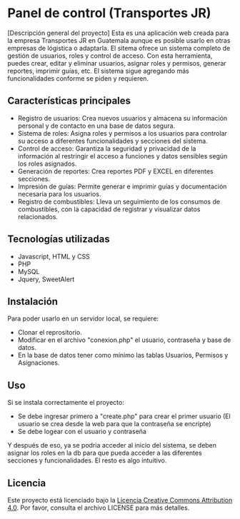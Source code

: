 # Panel de control (Transportes JR)

[Descripción general del proyecto]
Esta es una aplicación web creada para la empresa Transportes JR en Guatemala aunque es posible usarlo en otras empresas de lógistica o adaptarla. El sitema ofrece un sistema completo de gestión de usuarios, roles y control de acceso.
Con esta herramienta, puedes crear, editar y eliminar usuarios, asignar roles y permisos, generar reportes, imprimir guías, etc. El sistema sigue agregando más funcionalidades conforme se piden y requieren.

## Características principales

- Registro de usuarios: Crea nuevos usuarios y almacena su información personal y de contacto en una base de datos segura.
- Sistema de roles: Asigna roles y permisos a los usuarios para controlar su acceso a diferentes funcionalidades y secciones del sistema.
- Control de acceso: Garantiza la seguridad y privacidad de la información al restringir el acceso a funciones y datos sensibles según los roles asignados.
- Generación de reportes: Crea reportes PDF y EXCEL en diferentes secciones.
- Impresión de guías: Permite generar e imprimir guías y documentación necesaria para los usuarios.
- Registro de combustibles: Lleva un seguimiento de los consumos de combustibles, con la capacidad de registrar y visualizar datos relacionados.

## Tecnologías utilizadas

- Javascript, HTML y CSS
- PHP
- MySQL
- Jquery, SweetAlert

## Instalación

Para poder usarlo en un servidor local, se requiere:
- Clonar el reprositorio.
- Modificar en el archivo "conexion.php" el usuario, contraseña y base de datos.
- En la base de datos tener como mínimo las tablas Usuarios, Permisos y Asignaciones.

## Uso

Si se instala correctamente el proyecto:
- Se debe ingresar primero a "create.php" para crear el primer usuario (El usuario se crea desde la web para que la contraseña se encripte)
- Se debe logear con el usuario y contraseña

Y después de eso, ya se podria acceder al inicio del sistema, se deben asignar los roles en la db para que pueda acceder a las diferentes secciones y funcionalidades. El resto es algo intuitivo.

## Licencia

Este proyecto está licenciado bajo la [Licencia Creative Commons Attribution 4.0](./LICENSE). Por favor, consulta el archivo LICENSE para más detalles.
